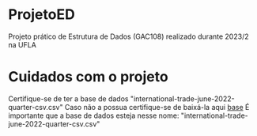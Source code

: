 # ProjetoED
Projeto prático de Estrutura de Dados (GAC108) realizado durante 2023/2 na UFLA

# Cuidados com o projeto
Certifique-se de ter a base de dados "international-trade-june-2022-quarter-csv.csv"
Caso não a possua certifique-se de baixá-la aqui 
[base](https://drive.google.com/file/d/1ULZP7TM7MEx6kJdBLn5CUmnls9W2mmZD/view?usp=drive_link)
É importante que a base de dados esteja nesse nome: "international-trade-june-2022-quarter-csv.csv"
